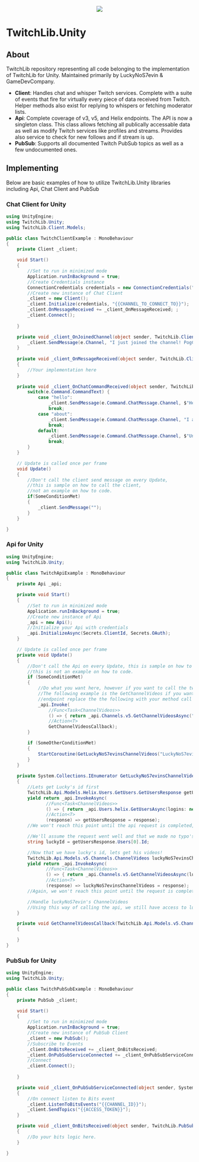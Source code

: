 <p align="center"> 
<img src="http://swiftyspiffy.com/img/twitchlib.png" style="max-height: 300px;">
</p>

# TwitchLib.Unity

## About 
TwitchLib repository representing all code belonging to the implementation of TwitchLib for Unity. Maintained primarily by LuckyNoS7evin & GameDevCompany.

* **Client**: Handles chat and whisper Twitch services. Complete with a suite of events that fire for virtually every piece of data received from Twitch. Helper methods also exist for replying to whispers or fetching moderator lists.
* **Api**: Complete coverage of v3, v5, and Helix endpoints. The API is now a singleton class. This class allows fetching all publically accessable data as well as modify Twitch services like profiles and streams. Provides also service to check for new follows and if stream is up.
* **PubSub**: Supports all documented Twitch PubSub topics as well as a few undocumented ones.

## Implementing
Below are basic examples of how to utilize TwitchLib.Unity libraries including Api, Chat Client and PubSub

### Chat Client for Unity
```csharp
using UnityEngine;
using TwitchLib.Unity;
using TwitchLib.Client.Models;

public class TwitchClientExample : MonoBehaviour
{
    private Client _client;

    void Start()
    {
        //Set to run in minimized mode
        Application.runInBackground = true;
        //Create Credentials instance
        ConnectionCredentials credentials = new ConnectionCredentials("{{USER_TO_CONNECT_AS}}", "{{ACCESS_TOKEN}}");
        //Create new instance of Chat Client
        _client = new Client();
        _client.Initialize(credentials, "{{CHANNEL_TO_CONNECT_TO}}");
        _client.OnMessageReceived += _client_OnMessageReceived; ;
        _client.Connect();
       
    }

    private void _client_OnJoinedChannel(object sender, TwitchLib.Client.Events.OnJoinedChannel e) {
        _client.SendMessage(e.Channel, "I just joined the channel! PogChamp ");
    }
    
    private void _client_OnMessageReceived(object sender, TwitchLib.Client.Events.OnMessageReceivedArgs e)
    {
        //Your implementation here
    }
    
    private void _client_OnChatCommandReceived(object sender, TwitchLib.Client.Events.OnChatCommandReceived e) {
        switch(e.Command.CommandText) {
            case "hello":
                _client.SendMessage(e.Command.ChatMessage.Channel, $"Hello {e.Command.ChatMessage.DisplayName}!");
                break;
            case "about":
                _client.SendMessage(e.Command.ChatMessage.Channel, "I am a Twitch bot running on TwitchLib!");
                break;
            default:
                _client.SendMessage(e.Command.ChatMessage.Channel, $"Unknown chat command: {e.Command.CommandIdentifier}{e.Command.CommandText}");
                break;
        }
    }

    // Update is called once per frame
    void Update()
    {
        //Don't call the client send message on every Update, 
        //this is sample on how to call the client,
        //not an example on how to code.
        if(SomeConditionMet)
        {
            _client.SendMessage("");   
        }
    }

}
```

### Api for Unity
```csharp
using UnityEngine;
using TwitchLib.Unity;

public class TwitchApiExample : MonoBehaviour
{
    private Api _api;

	private void Start()
	{
		//Set to run in minimized mode
		Application.runInBackground = true;
		//Create new instance of Api
		_api = new Api();
		//Initialize your Api with credentials
		_api.InitializeAsync(Secrets.ClientId, Secrets.OAuth);
	}

	// Update is called once per frame
	private void Update()
	{
		//Don't call the Api on every Update, this is sample on how to call the Api,
		//this is not an example on how to code.
		if (SomeConditionMet)
		{
			//Do what you want here, however if you want to call the twitch API this can be done as follows. 
			//The following example is the GetChannelVideos if you want to call any TwitchLib.Api
			//endpoint replace the the following with your method call "_api.Channels.v5.GetChannelVideosAsync("{{CHANNEL_ID}}");"
			_api.Invoke(
				//Func<Task<ChannelVideos>>
				() => { return _api.Channels.v5.GetChannelVideosAsync("14900522"); },
				//Action<T>
				GetChannelVideosCallback);
		}

		if (SomeOtherConditionMet)
		{
			StartCoroutine(GetLuckyNoS7evinsChannelVideos("LuckyNoS7evin"));
		}
	}
	
	private System.Collections.IEnumerator GetLuckyNoS7evinsChannelVideos(string luckysUsername)
	{
		//Lets get Lucky's id first
		TwitchLib.Api.Models.Helix.Users.GetUsers.GetUsersResponse getUsersResponse = null;
		yield return _api.InvokeAsync(
			   //Func<Task<ChannelVideos>>
			   () => { return _api.Users.helix.GetUsersAsync(logins: new List<string> { luckysUsername }); },
			   //Action<T>
			   (response) => getUsersResponse = response);
		//We won't reach this point until the api request is completed, and the getUsersResponse is set.

		//We'll assume the request went well and that we made no typo's, meaning we should have 1 user at index 1, which is LuckyNoS7evin
		string luckyId = getUsersResponse.Users[0].Id;

		//Now that we have lucky's id, lets get his videos!
		TwitchLib.Api.Models.v5.Channels.ChannelVideos luckyNoS7evinsChannelVideos = null;
		yield return _api.InvokeAsync(
			   //Func<Task<ChannelVideos>>
			   () => { return _api.Channels.v5.GetChannelVideosAsync(luckyId); },
			   //Action<T>
			   (response) => luckyNoS7evinsChannelVideos = response);
		//Again, we won't reach this point until the request is completed!

		//Handle luckyNoS7evin's ChannelVideos
		//Using this way of calling the api, we still have access to luckysUsername!
	}

	private void GetChannelVideosCallback(TwitchLib.Api.Models.v5.Channels.ChannelVideos e)
	{

	}
}


```

### PubSub for Unity
```csharp
using UnityEngine;
using TwitchLib.Unity;

public class TwitchPubSubExample : MonoBehaviour
{
    private PubSub _client;

    void Start()
    {
        //Set to run in minimized mode
        Application.runInBackground = true;
        //Create new instance of PubSub Client
        _client = new PubSub();
        //Subscribe to Events
        _client.OnBitsReceived += _client_OnBitsReceived;
        _client.OnPubSubServiceConnected += _client_OnPubSubServiceConnected;
        //Connect
        _client.Connect();
       
    }

    private void _client_OnPubSubServiceConnected(object sender, System.EventArgs e)
    {
        //On connect listen to Bits event
        _client.ListenToBitsEvents("{{CHANNEL_ID}}");
        _client.SendTopics("{{ACCESS_TOKEN}}");
    }

    private void _client_OnBitsReceived(object sender, TwitchLib.PubSub.Events.OnBitsReceivedArgs e)
    {
        //Do your bits logic here.
    }

}

```

